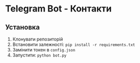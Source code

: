 # Telegram Bot - Контакти

## Установка
1. Клонувати репозиторій
2. Встановити залежності: `pip install -r requirements.txt`
3. Замінити токен в `config.json`
4. Запустити: `python bot.py`
